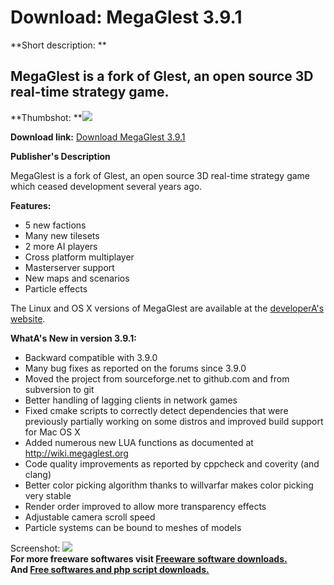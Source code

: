 # Download: MegaGlest 3.9.1

**Short description: **

## MegaGlest is a fork of Glest, an open source 3D real-time strategy game.

  
**Thumbshot: **![](http://www.freewarefiles.com/screenshot/megaglest3_md.jpg)   
  
**Download link:** [Download MegaGlest 3.9.1](http://freesoftwares.boysofts.com/MegaGlest_program_64455.html)  
  

**Publisher's Description**  
  

MegaGlest is a fork of Glest, an open source 3D real-time strategy game which
ceased development several years ago.

**Features:**

  * 5 new factions
  * Many new tilesets
  * 2 more AI players
  * Cross platform multiplayer
  * Masterserver support
  * New maps and scenarios
  * Particle effects

The Linux and OS X versions of MegaGlest are available at the [developerA's
website](http://megaglest.org/).

**WhatA's New in version 3.9.1:**

  * Backward compatible with 3.9.0 
  * Many bug fixes as reported on the forums since 3.9.0 
  * Moved the project from sourceforge.net to github.com and from subversion to git 
  * Better handling of lagging clients in network games 
  * Fixed cmake scripts to correctly detect dependencies that were previously partially working on some distros and improved build support for Mac OS X 
  * Added numerous new LUA functions as documented at http://wiki.megaglest.org 
  * Code quality improvements as reported by cppcheck and coverity (and clang) 
  * Better color picking algorithm thanks to willvarfar makes color picking very stable 
  * Render order improved to allow more transparency effects 
  * Adjustable camera scroll speed 
  * Particle systems can be bound to meshes of models 

  
  
Screenshot: ![](http://www.freewarefiles.com/screenshot/megaglest3.jpg)  
**For more freeware softwares visit [Freeware software downloads.](http://freesoftwares.boysofts.com/)**   
**And [Free softwares and php script downloads.](http://www.boysofts.com/)**

